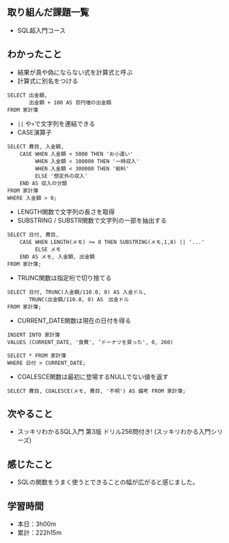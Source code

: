 ## 取り組んだ課題一覧
- SQL超入門コース
## わかったこと
- 結果が真や偽にならない式を計算式と呼ぶ
- 計算式に別名をつける
```
SELECT 出金額, 
       出金額 + 100 AS 百円増の出金額
FROM 家計簿
```
- `||` や`+`で文字列を連結できる
- CASE演算子

```
SELECT 費目, 入金額, 
    CASE WHEN 入金額 < 5000 THEN 'お小遣い'
         WHEN 入金額 < 100000 THEN '一時収入'
         WHEN 入金額 < 300000 THEN '給料'
         ELSE '想定外の収入'
    END AS 収入の分類
FROM 家計簿
WHERE 入金額 > 0;
```

- LENGTH関数で文字列の長さを取得
- SUBSTRING / SUBSTR関数で文字列の一部を抽出する

```
SELECT 日付, 費目,
    CASE WHEN LENGTH(メモ) >= 8 THEN SUBSTRING(メモ,1,8) || '...'
         ELSE メモ
    END AS メモ, 入金額, 出金額
FROM 家計簿;
```
- TRUNC関数は指定桁で切り捨てる

```
SELECT 日付, TRUNC(入金額/110.0, 0) AS 入金ドル,
       TRUNC(出金額/110.0, 0) AS　出金ドル
FROM 家計簿;
```
- CURRENT_DATE関数は現在の日付を得る

```
INSERT INTO 家計簿
VALUES (CURRENT_DATE, '食費', ’ドーナツを買った', 0, 260)

SELECT * FROM 家計簿
WHERE 日付 > CURRENT_DATE;
```
- COALESCE関数は最初に登場するNULLでない値を返す

```
SELECT 費目, COALESCE(メモ, 費目, '不明') AS 備考 FROM 家計簿;
```
## 次やること
- スッキリわかるSQL入門 第3版 ドリル256問付き! (スッキリわかる入門シリーズ)
## 感じたこと
- SQLの関数をうまく使うとできることの幅が広がると感じました。
## 学習時間
- 本日：3h00m
- 累計：222h15m
